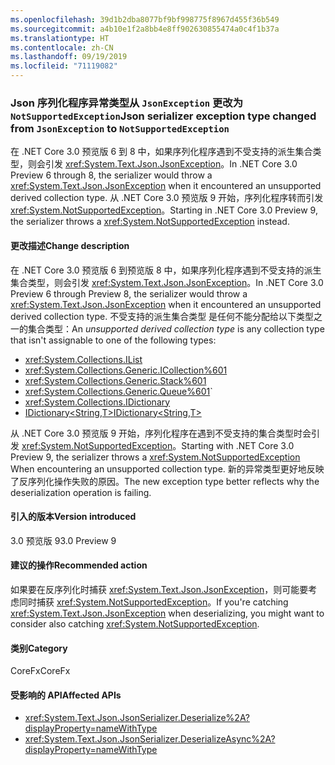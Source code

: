 ```yaml
---
ms.openlocfilehash: 39d1b2dba8077bf9bf998775f8967d455f36b549
ms.sourcegitcommit: a4b10e1f2a8bb4e8ff902630855474a0c4f1b37a
ms.translationtype: HT
ms.contentlocale: zh-CN
ms.lasthandoff: 09/19/2019
ms.locfileid: "71119082"
---
```

### <a name="json-serializer-exception-type-changed-from-jsonexception-to-notsupportedexception"></a><span data-ttu-id="7bcd3-101">Json 序列化程序异常类型从 `JsonException` 更改为 `NotSupportedException`</span><span class="sxs-lookup"><span data-stu-id="7bcd3-101">Json serializer exception type changed from `JsonException` to `NotSupportedException`</span></span>

<span data-ttu-id="7bcd3-102">在 .NET Core 3.0 预览版 6 到 8 中，如果序列化程序遇到不受支持的派生集合类型，则会引发 <xref:System.Text.Json.JsonException>。</span><span class="sxs-lookup"><span data-stu-id="7bcd3-102">In .NET Core 3.0 Preview 6 through 8, the serializer would throw a <xref:System.Text.Json.JsonException> when it encountered an unsupported derived collection type.</span></span> <span data-ttu-id="7bcd3-103">从 .NET Core 3.0 预览版 9 开始，序列化程序转而引发 <xref:System.NotSupportedException>。</span><span class="sxs-lookup"><span data-stu-id="7bcd3-103">Starting in .NET Core 3.0 Preview 9, the serializer throws a <xref:System.NotSupportedException> instead.</span></span>

#### <a name="change-description"></a><span data-ttu-id="7bcd3-104">更改描述</span><span class="sxs-lookup"><span data-stu-id="7bcd3-104">Change description</span></span>

<span data-ttu-id="7bcd3-105">在 .NET Core 3.0 预览版 6 到预览版 8 中，如果序列化程序遇到不受支持的派生集合类型，则会引发 <xref:System.Text.Json.JsonException>。</span><span class="sxs-lookup"><span data-stu-id="7bcd3-105">In .NET Core 3.0 Preview 6 through Preview 8, the serializer would throw a <xref:System.Text.Json.JsonException>  when it encountered an unsupported derived collection type.</span></span> <span data-ttu-id="7bcd3-106">不受支持的派生集合类型  是任何不能分配给以下类型之一的集合类型：</span><span class="sxs-lookup"><span data-stu-id="7bcd3-106">An *unsupported derived collection type* is any collection type that isn't assignable to one of the following types:</span></span>

 - <xref:System.Collections.IList>
 - <xref:System.Collections.Generic.ICollection%601>
 - <xref:System.Collections.Generic.Stack%601>
 - <xref:System.Collections.Generic.Queue%601>`
 - <xref:System.Collections.IDictionary>
 - [<span data-ttu-id="7bcd3-107">IDictionary\<String,T></span><span class="sxs-lookup"><span data-stu-id="7bcd3-107">IDictionary\<String,T></span></span>](xref:System.Collections.Generic.IDictionary%602)

<span data-ttu-id="7bcd3-108">从 .NET Core 3.0 预览版 9 开始，序列化程序在遇到不受支持的集合类型时会引发 <xref:System.NotSupportedException>。</span><span class="sxs-lookup"><span data-stu-id="7bcd3-108">Starting with .NET Core 3.0 Preview 9, the serializer throws a <xref:System.NotSupportedException> When encountering an unsupported collection type.</span></span> <span data-ttu-id="7bcd3-109">新的异常类型更好地反映了反序列化操作失败的原因。</span><span class="sxs-lookup"><span data-stu-id="7bcd3-109">The new exception type better reflects why the deserialization operation is failing.</span></span>

#### <a name="version-introduced"></a><span data-ttu-id="7bcd3-110">引入的版本</span><span class="sxs-lookup"><span data-stu-id="7bcd3-110">Version introduced</span></span>

<span data-ttu-id="7bcd3-111">3.0 预览版 9</span><span class="sxs-lookup"><span data-stu-id="7bcd3-111">3.0 Preview 9</span></span>

#### <a name="recommended-action"></a><span data-ttu-id="7bcd3-112">建议的操作</span><span class="sxs-lookup"><span data-stu-id="7bcd3-112">Recommended action</span></span>

<span data-ttu-id="7bcd3-113">如果要在反序列化时捕获 <xref:System.Text.Json.JsonException>，则可能要考虑同时捕获 <xref:System.NotSupportedException>。</span><span class="sxs-lookup"><span data-stu-id="7bcd3-113">If you're catching <xref:System.Text.Json.JsonException> when deserializing, you might want to consider also catching <xref:System.NotSupportedException>.</span></span>

#### <a name="category"></a><span data-ttu-id="7bcd3-114">类别</span><span class="sxs-lookup"><span data-stu-id="7bcd3-114">Category</span></span>

<span data-ttu-id="7bcd3-115">CoreFx</span><span class="sxs-lookup"><span data-stu-id="7bcd3-115">CoreFx</span></span>

#### <a name="affected-apis"></a><span data-ttu-id="7bcd3-116">受影响的 API</span><span class="sxs-lookup"><span data-stu-id="7bcd3-116">Affected APIs</span></span>

- <xref:System.Text.Json.JsonSerializer.Deserialize%2A?displayProperty=nameWithType>
- <xref:System.Text.Json.JsonSerializer.DeserializeAsync%2A?displayProperty=nameWithType>

<!--

#### Affected APIs

- `Overload:System.Text.Json.JsonSerializer.Deserialize`
- `Overload:System.Text.Json.JsonSerializer.DeserializeAsync`

-->
